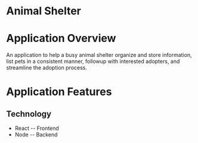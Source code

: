 # Animal Shelter

# Application Overview
An application to help a busy animal shelter organize and store information, list pets in a consistent manner, followup with interested adopters, and streamline the adoption process.

# Application Features

## Technology
- React
-- Frontend
- Node
-- Backend